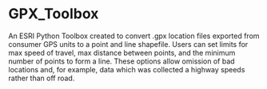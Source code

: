 # GPX_Toolbox
An ESRI Python Toolbox created to convert .gpx location files exported from consumer GPS units to a point and line shapefile.  Users can set limits for max speed of travel, max distance between points, and the minimum number of points to form a line.  These options allow omission of bad locations and, for example, data which was collected a highway speeds rather than off road. 
